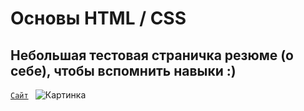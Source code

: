 # Основы HTML / CSS
## Небольшая тестовая страничка резюме (о себе), чтобы вспомнить навыки :)
<code>[Сайт]([адрес](https://stepanamz.github.io/BasicsHtmlCss/) "О себе")
</code>
![Картинка](https://www.1zoom.ru/big2/706/253234-Sepik.jpg)
